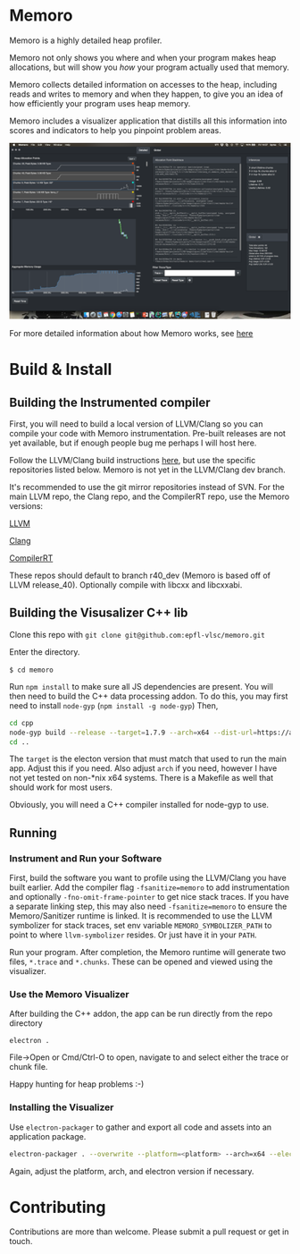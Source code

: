 # Memoro 

Memoro is a highly detailed heap profiler. 

Memoro not only shows you where and when your program makes heap allocations, but will show you _how_ your program actually used that memory.

Memoro collects detailed information on accesses to the heap, including reads and writes to memory and when they happen, to give you an idea of how efficiently your program uses heap memory. 

Memoro includes a visualizer application that distills all this information into scores and indicators to help you pinpoint problem areas. 

![alt text](assets/memoro_screen.png)

For more detailed information about how Memoro works, see [here](https://github.com/epfl-vlsc/memoro/blob/master/docs/memoro_ismm.pdf)

# Build & Install

## Building the Instrumented compiler

First, you will need to build a local version of LLVM/Clang so you can compile your code with Memoro instrumentation. 
Pre-built releases are not yet available, but if enough people bug me perhaps I will host here. 

Follow the LLVM/Clang build instructions [here](https://releases.llvm.org/4.0.1/docs/GettingStarted.html), but use the specific repositories listed below.
Memoro is not yet in the LLVM/Clang dev branch.

It's recommended to use the git mirror repositories instead of SVN. 
For the main LLVM repo, the Clang repo, and the CompilerRT repo, use the Memoro versions:

[LLVM](https://github.com/epfl-vlsc/llvm)

[Clang](https://github.com/epfl-vlsc/clang)

[CompilerRT](https://github.com/epfl-vlsc/compiler-rt)

These repos should default to branch r40\_dev (Memoro is based off of LLVM release\_40).
Optionally compile with libcxx and libcxxabi. 

## Building the Visusalizer C++ lib

Clone this repo with `git clone git@github.com:epfl-vlsc/memoro.git`

Enter the directory.

`$ cd memoro`

Run `npm install` to make sure all JS dependencies are present. 
You will then need to build the C++ data processing addon. 
To do this, you may first need to install `node-gyp` (`npm install -g node-gyp`)
Then, 

```bash
cd cpp
node-gyp build --release --target=1.7.9 --arch=x64 --dist-url=https://atom.io/download/electron
cd ..
```

The `target` is the electon version that must match that used to run the main app.
Adjust this if you need. 
Also adjust `arch` if you need, however I have not yet tested on non-\*nix x64 systems.
There is a Makefile as well that should work for most users. 

Obviously, you will need a C++ compiler installed for node-gyp to use. 

## Running

### Instrument and Run your Software

First, build the software you want to profile using the LLVM/Clang you have built earlier. 
Add the compiler flag `-fsanitize=memoro` to add instrumentation and optionally `-fno-omit-frame-pointer` to get nice stack traces. 
If you have a separate linking step, this may also need `-fsanitize=memoro` to ensure the Memoro/Sanitizer runtime is linked. 
It is recommended to use the LLVM symbolizer for stack traces, set env variable `MEMORO_SYMBOLIZER_PATH` to point to where `llvm-symbolizer` resides. 
Or just have it in your `PATH`. 

Run your program. After completion, the Memoro runtime will generate two files, `*.trace` and `*.chunks`. These can be opened and viewed using the visualizer. 

### Use the Memoro Visualizer

After building the C++ addon, the app can be run directly from the repo directory

```
electron .
```

File-\>Open or Cmd/Ctrl-O to open, navigate to and select either the trace or chunk file. 

Happy hunting for heap problems :-)


### Installing the Visualizer

Use `electron-packager` to gather and export all code and assets into an application package. 

```bash
electron-packager . --overwrite --platform=<platform> --arch=x64 --electron-version=1.7.9 --icon=assets/icons/icon64.icns --prune=true --out=release-builds
```

Again, adjust the platform, arch, and electron version if necessary.

# Contributing

Contributions are more than welcome. 
Please submit a pull request or get in touch. 

